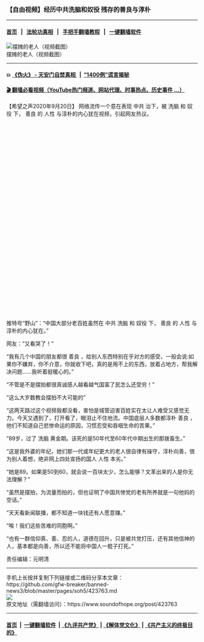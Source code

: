 ### 【自由视频】经历中共洗脑和奴役 残存的善良与淳朴
------------------------

#### [首页](https://github.com/gfw-breaker/banned-news3/blob/master/README.md) &nbsp;&nbsp;|&nbsp;&nbsp; [法轮功真相](https://github.com/begood0513/basic/blob/master/README.md)  &nbsp;&nbsp;|&nbsp;&nbsp; [手把手翻墙教程](https://github.com/gfw-breaker/guides/wiki)  &nbsp;&nbsp;|&nbsp;&nbsp; [一键翻墙软件](https://github.com/gfw-breaker/nogfw/blob/master/README.md)  



<div><img alt="摆摊的老人（视频截图）" src="https://img.soundofhope.org/2020-09/2-1600605175016.jpg"/>
<br/><figcaption class="caption">
 摆摊的老人（视频截图）
</figcaption></div><hr/>

#### 💥 [《伪火》 - 天安门自焚真相 ](http://158.247.195.190:10000/videos/blog/weihuo.html)&nbsp; |&nbsp; [“1400例”谎言揭秘  ](http://158.247.195.190:10000/videos/blog/jiexi1400.html)

#### [ 🎬  翻墙必看视频（YouTube热门频道、网站代理、时事热点、历史事件 ...）](https://github.com/gfw-breaker/links/blob/master/banned.md)

<div><div class="Content__Wrapper sc-1bvya0-0 grZQxZ">
 <p class="meta-top">
  <span class="meta">
   【希望之声2020年9月20日】
  </span>
  网络流传一个意在表现
  <ok href="/term/1059">
   中共
  </ok>
  治下，被
  <ok href="/term/8003">
   洗脑
  </ok>
  和
  <ok href="/term/205891">
   奴役
  </ok>
  下，
  <ok href="/term/9760">
   善良
  </ok>
  的
  <ok href="/term/8709">
   人性
  </ok>
  与淳朴的内心犹在视频，引起网友热议。
 </p>
 <div class="soh-embed">
  <div class="soh-embed-inner">
   <div class="iframely-embed" style="max-width: 550px;">
    <div class="iframely-responsive" style="padding-bottom: 100%;">
    </div>
   </div>
  </div>
 </div>
 <p>
  推特号“野山”：“中国大部分老百姓虽然在
  <ok href="/term/1059">
   中共
  </ok>
  <ok href="/term/8003">
   洗脑
  </ok>
  和
  <ok href="/term/205891">
   奴役
  </ok>
  下，
  <ok href="/term/9760">
   善良
  </ok>
  的
  <ok href="/term/8709">
   人性
  </ok>
  与淳朴的内心犹在。”
 </p>
 <div class="AD_Embed__Wrap-sc-1xslmin-0 igMuqX module desktop">
  <div>
  </div>
 </div>
 <p>
  网友：“又看哭了！”
 </p>
 <p>
  “我有几个中国的朋友都很
  <ok href="/term/9760">
   善良
  </ok>
  ，给别人东西特别在乎对方的感受，一般会说:如果你不嫌弃，你不介意，你就收下吧，真的是用不上的东西，放着占地方，帮我解决问题……我听着挺暖心的。”
 </p>
 <p>
  “不管是不是摆拍都很真诚感人越看越气国富了民怎么还受穷！”
 </p>
 <p>
  “这么大岁数教会摆拍不大可能的”
 </p>
 <p>
  “这两天路过这个视频我都没看，害怕是城管迫害百姓实在太让人难受又感觉无力。今天又遇到了，打开看了，眼泪止不住地流。中国底层人多数都淳朴
  <ok href="/term/9760">
   善良
  </ok>
  ，他们不知道自己悲惨命运的原因，习惯忍受和吞咽生命的苦果。”
 </p>
 <p>
  “89岁，过了
  <ok href="/term/8003">
   洗脑
  </ok>
  黄金期。该死的是50年代至60年代中期出生的那拨畜生。”
 </p>
 <p>
  “这是我外婆的年纪，她们那一代或年纪更大的老人很自律有操守，淳朴向善，很为别人着想，绝非网上四处宣扬的国人
  <ok href="/term/8709">
   人性
  </ok>
  本劣。”
 </p>
 <p>
  “她是89。如果是50到60，就会说一百块太少，怎么能够？文革出来的人是你无法理解？”
 </p>
 <p>
  “虽然是摆拍，为流量而拍的，但也证明了中国共惨党的老有所养就是一句他妈的空话。”
 </p>
 <p>
  “天天看新闻联播，都不知道一块钱还有人愿意赚。”
 </p>
 <p>
  “唉！我们这些苦难的同胞啊。”
 </p>
 <p>
  “也有一群信仰真、善、忍的人，道德在回升，只是被共党打压，还有其他信神的人，基本都是向善，所以还不能将中国人一棍子打死。”
 </p>
 <p>
  责任编辑：元明清
 </p>
</div>
</div>
<hr/>
手机上长按并复制下列链接或二维码分享本文章：<br/>
https://github.com/gfw-breaker/banned-news3/blob/master/pages/soh5/423763.md <br/>
<a href='https://github.com/gfw-breaker/banned-news3/blob/master/pages/soh5/423763.md'><img src='https://github.com/gfw-breaker/banned-news3/blob/master/pages/soh5/423763.md.png'/></a> <br/>
原文地址（需翻墙访问）：https://www.soundofhope.org/post/423763


------------------------
#### [首页](https://github.com/gfw-breaker/banned-news3/blob/master/README.md) &nbsp;|&nbsp; [一键翻墙软件](https://github.com/gfw-breaker/nogfw/blob/master/README.md) &nbsp;| [《九评共产党》](https://github.com/gfw-breaker/9ping.md/blob/master/README.md#九评之一评共产党是什么) | [《解体党文化》](https://github.com/gfw-breaker/jtdwh.md/blob/master/README.md) | [《共产主义的终极目的》](https://github.com/gfw-breaker/gczydzjmd.md/blob/master/README.md)


<img src='http://gfw-breaker.win/banned-news3/pages/soh5/423763.md' width='0px' height='0px'/>